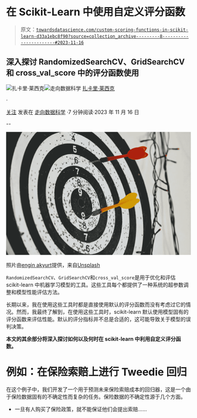 # 在 Scikit-Learn 中使用自定义评分函数

> 原文：[`towardsdatascience.com/custom-scoring-functions-in-scikit-learn-d33a1ebc8f90?source=collection_archive---------8-----------------------#2023-11-16`](https://towardsdatascience.com/custom-scoring-functions-in-scikit-learn-d33a1ebc8f90?source=collection_archive---------8-----------------------#2023-11-16)

## 深入探讨 RandomizedSearchCV、GridSearchCV 和 cross_val_score 中的评分函数使用

[](https://medium.com/@raicik.zach?source=post_page-----d33a1ebc8f90--------------------------------)![扎卡里·莱西克](https://medium.com/@raicik.zach?source=post_page-----d33a1ebc8f90--------------------------------)[](https://towardsdatascience.com/?source=post_page-----d33a1ebc8f90--------------------------------)![走向数据科学](https://towardsdatascience.com/?source=post_page-----d33a1ebc8f90--------------------------------) [扎卡里·莱西克](https://medium.com/@raicik.zach?source=post_page-----d33a1ebc8f90--------------------------------)

·

[关注](https://medium.com/m/signin?actionUrl=https%3A%2F%2Fmedium.com%2F_%2Fsubscribe%2Fuser%2F28b350f36c59&operation=register&redirect=https%3A%2F%2Ftowardsdatascience.com%2Fcustom-scoring-functions-in-scikit-learn-d33a1ebc8f90&user=Zachary+Raicik&userId=28b350f36c59&source=post_page-28b350f36c59----d33a1ebc8f90---------------------post_header-----------) 发表在 [走向数据科学](https://towardsdatascience.com/?source=post_page-----d33a1ebc8f90--------------------------------) ·7 分钟阅读·2023 年 11 月 16 日[](https://medium.com/m/signin?actionUrl=https%3A%2F%2Fmedium.com%2F_%2Fvote%2Ftowards-data-science%2Fd33a1ebc8f90&operation=register&redirect=https%3A%2F%2Ftowardsdatascience.com%2Fcustom-scoring-functions-in-scikit-learn-d33a1ebc8f90&user=Zachary+Raicik&userId=28b350f36c59&source=-----d33a1ebc8f90---------------------clap_footer-----------)

--

[](https://medium.com/m/signin?actionUrl=https%3A%2F%2Fmedium.com%2F_%2Fbookmark%2Fp%2Fd33a1ebc8f90&operation=register&redirect=https%3A%2F%2Ftowardsdatascience.com%2Fcustom-scoring-functions-in-scikit-learn-d33a1ebc8f90&source=-----d33a1ebc8f90---------------------bookmark_footer-----------)![](img/8365cc9231da4ae74d2b17f8e6e04ef9.png)

照片由[engin akyurt](https://unsplash.com/@enginakyurt?utm_source=medium&utm_medium=referral)提供，来自[Unsplash](https://unsplash.com/?utm_source=medium&utm_medium=referral)

`RandomizedSearchCV`、`GridSearchCV`和`cross_val_score`是用于优化和评估 scikit-learn 中机器学习模型的工具。这些工具每个都提供了一种系统的超参数调整和模型性能评估方法。

长期以来，我在使用这些工具时都是直接使用默认的评分函数而没有考虑过它的情况。然而，我最终了解到，在使用这些工具时，scikit-learn 默认使用模型固有的评分函数来评估性能。默认的评分指标并不总是合适的，这可能导致关于模型的误判决策。

**本文的其余部分将深入探讨如何以及何时在 scikit-learn 中利用自定义评分函数。**

# 例如：在保险索赔上进行 Tweedie 回归

在这个例子中，我们开发了一个用于预测未来保险索赔成本的回归器，这是一个由于保险数据固有的不确定性而复杂的任务。保险数据的不确定性源于几个方面。

+   一旦有人购买了保险政策，就不能保证他们会提出索赔……
